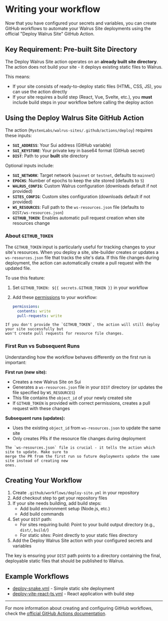 # Writing your workflow

Now that you have configured your secrets and variables, you can create GitHub workflows to automate
your Walrus Site deployments using the official "Deploy Walrus Site" GitHub Action.

## Key Requirement: Pre-built Site Directory

The Deploy Walrus Site action operates on an **already built site directory**. The action does not
build your site - it deploys existing static files to Walrus.

This means:

- If your site consists of ready-to-deploy static files (HTML, CSS, JS), you can use the action
  directly
- If your site requires a build step (React, Vue, Svelte, etc.), you **must** include build steps in
  your workflow before calling the deploy action

## Using the Deploy Walrus Site GitHub Action

The action (`MystenLabs/walrus-sites/.github/actions/deploy`) requires these inputs:

- **`SUI_ADDRESS`**: Your Sui address (GitHub variable)
- **`SUI_KEYSTORE`**: Your private key in base64 format (GitHub secret)  
- **`DIST`**: Path to your **built** site directory

Optional inputs include:

- **`SUI_NETWORK`**: Target network (`mainnet` or `testnet`, defaults to `mainnet`)
- **`EPOCHS`**: Number of epochs to keep the site stored (defaults to `5`)
- **`WALRUS_CONFIG`**: Custom Walrus configuration (downloads default if not provided)
- **`SITES_CONFIG`**: Custom sites configuration (downloads default if not provided)
- **`WS_RESOURCES`**: Full path to the `ws-resources.json` file (defaults to
  `DIST/ws-resources.json`)
- **`GITHUB_TOKEN`**: Enables automatic pull request creation when site resources change

### About `GITHUB_TOKEN`

The `GITHUB_TOKEN` input is particularly useful for tracking changes to your site's resources. When
you deploy a site, site-builder creates or updates a `ws-resources.json` file that tracks the site's
data. If this file changes during deployment, the action can automatically create a pull request
with the updated file.

To use this feature:

1. Set `GITHUB_TOKEN: ${{ secrets.GITHUB_TOKEN }}` in your workflow
1. Add these [permissions](https://docs.github.com/en/actions/writing-workflows/choosing-what-your-workflow-does/controlling-permissions-for-github_token)
   to your workflow:

   ```yaml
   permissions:
     contents: write
     pull-requests: write
   ```

```admonish note
If you don't provide the `GITHUB_TOKEN`, the action will still deploy your site successfully but
won't create pull requests for resource file changes.
```

### First Run vs Subsequent Runs

Understanding how the workflow behaves differently on the first run is important:

**First run (new site):**

- Creates a new Walrus Site on Sui
- Generates a `ws-resources.json` file in your `DIST` directory (or updates the file specified by
  `WS_RESOURCES`)
- This file contains the `object_id` of your newly created site
- If `GITHUB_TOKEN` is provided with correct permissions, creates a pull request with these changes

**Subsequent runs (updates):**

- Uses the existing `object_id` from `ws-resources.json` to update the same site
- Only creates PRs if the resource file changes during deployment

```admonish tip
The `ws-resources.json` file is crucial - it tells the action which site to update. Make sure to
merge the PR from the first run so future deployments update the same site instead of creating new
ones.
```

## Creating Your Workflow

1. Create `.github/workflows/deploy-site.yml` in your repository
1. Add checkout step to get your repository files
1. If your site needs building, add build steps:
   - Add build environment setup (Node.js, etc.)
   - Add build commands
1. Set your `DIST` path:
   - For sites requiring build: Point to your build output directory (e.g., `dist/`, `build/`)
   - For static sites: Point directly to your static files directory
1. Add the Deploy Walrus Site action with your configured secrets and variables

The key is ensuring your `DIST` path points to a directory containing the final, deployable static
files that should be published to Walrus.

## Example Workflows

- [deploy-snake.yml](https://github.com/MystenLabs/walrus-sites/blob/main/.github/workflows/deploy-snake.yml)
  \- Simple static site deployment
- [deploy-vite-react-ts.yml](
  https://github.com/MystenLabs/walrus-sites/blob/main/.github/workflows/deploy-vite-react-ts.yml)
  \- React application with build step

---

For more information about creating and configuring GitHub workflows, check the [official GitHub
Actions documentation](https://docs.github.com/en/actions/writing-workflows).
